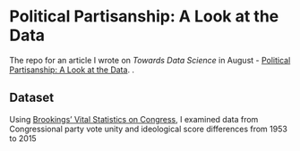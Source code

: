 # Political Partisanship: A Look at the Data

The repo for an article I wrote on *Towards Data Science* in August - [Political Partisanship: A Look at the Data](https://towardsdatascience.com/political-partisanship-a-look-at-the-data-e71946199586). . 

## Dataset 

Using [Brookings’ Vital Statistics on Congress](https://www.brookings.edu/multi-chapter-report/vital-statistics-on-congress/), I examined data from Congressional party vote unity and ideological score differences from 1953 to 2015
